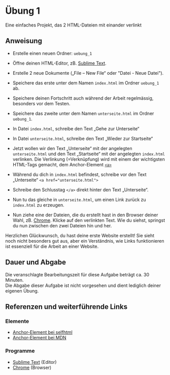 # Übung 1

Eine einfaches Projekt, das 2 HTML-Dateien mit einander verlinkt


## Anweisung

- Erstelle einen neuen Ordner: `uebung_1`
- Öffne deinen HTML-Editor, zB. [Sublime Text](https://www.sublimetext.com/).
- Erstelle 2 neue Dokumente („File – New File“ oder "Datei - Neue Datei").
- Speichere das erste unter dem Namen `index.html` im Ordner `uebung_1` ab.
- Speichere deinen Fortschritt auch während der Arbeit regelmässig, besonders vor dem Testen.
- Speichere das zweite unter dem Namen `unterseite.html` im Ordner `uebung_1`.
- In Datei `index.html`, schreibe den Text „Gehe zur Unterseite“
- In Datei `unterseite.html`, schreibe den Text „Wieder zur Startseite“

- Jetzt wollen wir den Text „Unterseite“ mit der angelegten `unterseite.html` und den Text „Startseite“ mit der angelegten `index.html` verlinken. Die Verlinkung (=Verknüpfung) wird mit einem der wichtigsten HTML-Tags gemacht, dem Anchor-Element [`<a>`](https://wiki.selfhtml.org/wiki/HTML/Elemente/a)

- Während du dich in `index.html` befindest, schreibe vor den Text „Unterseite“ `<a href="unterseite.html">`
- Schreibe den Schlusstag `</a>` direkt hinter den Text „Unterseite“.

- Nun tu das gleiche in `unterseite.html`, um einen Link zurück zu `index.html` zu erzeugen.

- Nun ziehe eine der Dateien, die du erstellt hast in den Browser deiner Wahl, zB. [Chrome](https://www.google.com/chrome/).
Klicke auf den verlinkten Text. Wie du siehst, springst du nun zwischen den zwei Dateien hin und her.

Herzlichen Glückwunsch, du hast deine erste Website erstellt! Sie sieht noch nicht besonders gut aus, aber ein Verständnis, wie Links funktionieren ist essenziell für die Arbeit an einer Website.

## Dauer und Abgabe

Die veranschlagte Bearbeitungszeit für diese Aufgabe beträgt ca. 30 Minuten.  
Die Abgabe dieser Aufgabe ist nicht vorgesehen und dient lediglich deiner eigenen Übung.

## Referenzen und weiterführende Links

### Elemente

- [Anchor-Element bei selfhtml](https://wiki.selfhtml.org/wiki/HTML/Textauszeichnung/a)
- [Anchor-Element bei MDN](https://developer.mozilla.org/de/docs/Web/HTML/Element/a)

### Programme

- [Sublime Text](https://www.sublimetext.com/) (Editor)
- [Chrome](https://www.google.com/chrome/) (Browser)
